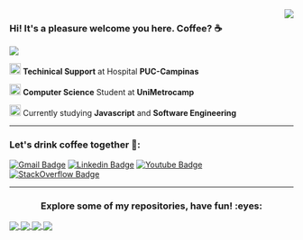 
<!-- API Github Stats --> 

<img align='right' src="https://github-readme-stats.vercel.app/api?username=brunomarcosluz&show_icons=true&title_color=30b520&text_color=117201&icon_color=30b520&bg_color=001000&cache_seconds=2300">

### Hi! It's a pleasure welcome you here. Coffee? :coffee:

<!--Badge Overiew-->
<img src="https://img.shields.io/static/v1?label=Overview&message=BrunoLuz&color=001000&style=for-the-badge&logo=GitHub">

<p>

<img src="https://media-exp1.licdn.com/dms/image/C4D0BAQENTdx9pysb1w/company-logo_200_200/0/1575467832626?e=2159024400&v=beta&t=_fvuibtCfg4f8JsL8KW7it0aSStD4jeq2DZbxdCMyzw" alt="PUC logo" width="20" height="20"> **Techinical Support** at Hospital **PUC-Campinas** <br />

<img src="https://blog.even3.com.br/wp-content/uploads/2018/05/Como-a-UniMetrocamp-deu-adeus-aos-processos-manuais-na-I-Semana-de-Cursos-de-TI-Devry-Metrocamp.png" alt="Ibmec logo" width="20" height="20"> **Computer Science** Student at **UniMetrocamp**

<img src="https://cdn.worldvectorlogo.com/logos/logo-javascript.svg" alt="Flutter Logo" width="20" height="20"> Currently studying **Javascript** and **Software Engineering**

</p>
<hr>

### Let's drink coffee together :speech_balloon::

[![Gmail Badge](https://img.shields.io/badge/-Email-001000?style=flat-square&logo=Gmail&logoColor=30b520&link=mailto:brunoluz01.bl@gmail.com)](mailto:brunoluz01.bl@gmail.com)
[![Linkedin Badge](https://img.shields.io/badge/-LinkedIn-001000?style=flat-square&logo=Linkedin&logoColor=30b520&link=https://www.linkedin.com/in/bruno-luz-089609180/)](https://www.linkedin.com/in/bruno-luz-089609180/)
[![Youtube Badge](https://img.shields.io/badge/-YouTube-001000?style=flat-square&logo=YouTube&logoColor=30b520&link=https://www.youtube.com/channel/UCmQEk_3l4zkL8Lw6a9ivbCA?view_as=subscriber)](https://www.youtube.com/channel/UCmQEk_3l4zkL8Lw6a9ivbCA/)
[![StackOverflow Badge](https://img.shields.io/badge/-StackOverflow-001000?style=flat-square&logo=StackOverflow&logoColor=30b520&link=https://pt.stackoverflow.com/users/163349/bruno-luz?tab=profile)](https://stackexchange.com/users/16735646/bruno-luz)

<hr>

<!-- Banners dos Repositórios favoritos -->

<h3 align="center"> Explore some of my repositories, have fun! :eyes: </h3>


<a href="https://github.com/brunomarcosluz/Flutter-Ninja">
  <img align="center" src="https://github-readme-stats.vercel.app/api/pin/?username=brunomarcosluz&repo=Flutter-Ninja&title_color=30b520&text_color=117201&icon_color=30b520&bg_color=001000">
</a>

<a href="https://github.com/brunomarcosluz/Jornada-Ninja-Web">
  <img align="center" src="https://github-readme-stats.vercel.app/api/pin/?username=brunomarcosluz&repo=Jornada-Ninja-Web&title_color=30b520&text_color=117201&icon_color=30b520&bg_color=001000"/>
</a>

<a href="https://github.com/brunomarcosluz/Black-Horse-Stdio">
  <img align="center" src="https://github-readme-stats.vercel.app/api/pin/?username=brunomarcosluz&repo=Black-Horse-Stdio&title_color=30b520&text_color=117201&icon_color=30b520&bg_color=001000"/>
</a>

<a href="https://github.com/brunomarcosluz/AdidasZX-3dEffect">
  <img align="center" src="https://github-readme-stats.vercel.app/api/pin/?username=brunomarcosluz&repo=AdidasZX-3dEffect&title_color=30b520&text_color=117201&icon_color=30b520&bg_color=001000"/>
</a>
